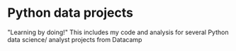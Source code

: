 # Python data projects
"Learning by doing!" This includes my code and analysis for several Python data science/ analyst projects from Datacamp
